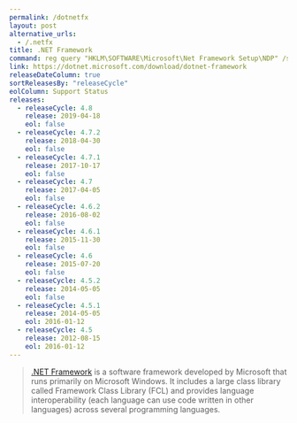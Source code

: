 ```yaml
---
permalink: /dotnetfx
layout: post
alternative_urls:
  - /.netfx
title: .NET Framework
command: reg query "HKLM\SOFTWARE\Microsoft\Net Framework Setup\NDP" /s
link: https://dotnet.microsoft.com/download/dotnet-framework
releaseDateColumn: true
sortReleasesBy: "releaseCycle"
eolColumn: Support Status
releases:
  - releaseCycle: 4.8
    release: 2019-04-18
    eol: false
  - releaseCycle: 4.7.2
    release: 2018-04-30
    eol: false
  - releaseCycle: 4.7.1
    release: 2017-10-17
    eol: false
  - releaseCycle: 4.7
    release: 2017-04-05
    eol: false
  - releaseCycle: 4.6.2
    release: 2016-08-02
    eol: false
  - releaseCycle: 4.6.1
    release: 2015-11-30
    eol: false
  - releaseCycle: 4.6
    release: 2015-07-20
    eol: false
  - releaseCycle: 4.5.2
    release: 2014-05-05
    eol: false
  - releaseCycle: 4.5.1
    release: 2014-05-05
    eol: 2016-01-12
  - releaseCycle: 4.5
    release: 2012-08-15
    eol: 2016-01-12
---
```


> [.NET Framework](https://dotnet.microsoft.com/) is a software framework developed by Microsoft that runs primarily on Microsoft Windows. It includes a large class library called Framework Class Library (FCL) and provides language interoperability (each language can use code written in other languages) across several programming languages.
